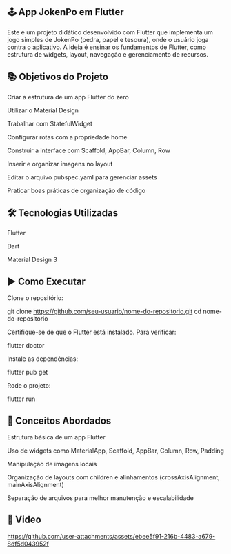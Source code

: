 ## 🕹️ App JokenPo em Flutter
Este é um projeto didático desenvolvido com Flutter que implementa um jogo simples de JokenPo (pedra, papel e tesoura), onde o usuário joga contra o aplicativo. A ideia é ensinar os fundamentos de Flutter, como estrutura de widgets, layout, navegação e gerenciamento de recursos.

## 📚 Objetivos do Projeto
Criar a estrutura de um app Flutter do zero

Utilizar o Material Design

Trabalhar com StatefulWidget

Configurar rotas com a propriedade home

Construir a interface com Scaffold, AppBar, Column, Row

Inserir e organizar imagens no layout

Editar o arquivo pubspec.yaml para gerenciar assets

Praticar boas práticas de organização de código

## 🛠️ Tecnologias Utilizadas
Flutter

Dart

Material Design 3

## ▶️ Como Executar
Clone o repositório:

git clone https://github.com/seu-usuario/nome-do-repositorio.git
cd nome-do-repositorio

Certifique-se de que o Flutter está instalado. Para verificar:

flutter doctor

Instale as dependências:

flutter pub get

Rode o projeto:

flutter run

## 🧠 Conceitos Abordados
Estrutura básica de um app Flutter

Uso de widgets como MaterialApp, Scaffold, AppBar, Column, Row, Padding

Manipulação de imagens locais

Organização de layouts com children e alinhamentos (crossAxisAlignment, mainAxisAlignment)

Separação de arquivos para melhor manutenção e escalabilidade

## 📸 Video

https://github.com/user-attachments/assets/ebee5f91-216b-4483-a679-8df5d043952f
